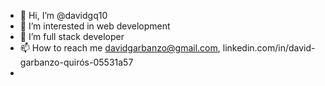 - 👋 Hi, I’m @davidgq10
- 👀 I’m interested in web development
- 🌱 I’m full stack developer
- 📫 How to reach me davidgarbanzo@gmail.com, linkedin.com/in/david-garbanzo-quirós-05531a57
- 

<!---
davidgq10/davidgq10 is a ✨ special ✨ repository because its `README.md` (this file) appears on your GitHub profile.
You can click the Preview link to take a look at your changes.
--->
